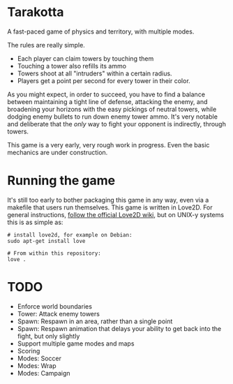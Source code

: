 Tarakotta
=========

A fast-paced game of physics and territory, with multiple modes.

The rules are really simple.

 * Each player can claim towers by touching them
 * Touching a tower also refills its ammo
 * Towers shoot at all "intruders" within a certain radius.
 * Players get a point per second for every tower in their color.

As you might expect, in order to succeed, you have to find a balance between maintaining a tight line of defense, attacking the enemy, and broadening your horizons with the easy pickings of neutral towers, while dodging enemy bullets to run down enemy tower ammo. It's very notable and deliberate that the *only* way to fight your opponent is indirectly, through towers.

This game is a very early, very rough work in progress. Even the basic mechanics are under construction.

Running the game
================

It's still too early to bother packaging this game in any way, even via a makefile that users run themselves. This game is written in Love2D. For general instructions, [follow the official Love2D wiki](https://love2d.org/wiki/Getting_Started), but on UNIX-y systems this is as simple as:

    # install love2d, for example on Debian:
    sudo apt-get install love

    # From within this repository:
    love .

TODO
====

 * Enforce world boundaries
 * Tower: Attack enemy towers
 * Spawn: Respawn in an area, rather than a single point
 * Spawn: Respawn animation that delays your ability to get back into the fight, but only slightly
 * Support multiple game modes and maps
 * Scoring
 * Modes: Soccer
 * Modes: Wrap
 * Modes: Campaign
